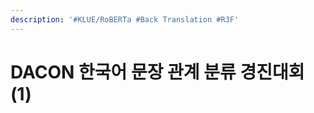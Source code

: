 ```yaml
---
description: '#KLUE/RoBERTa #Back Translation #R3F'
---
```


# DACON 한국어 문장 관계 분류 경진대회 (1)

<figure><img src="../../../.gitbook/assets/DACON 한국어 문장 관계 분류 경진대회 (1)_페이지_01.jpg" alt=""><figcaption></figcaption></figure>

<figure><img src="../../../.gitbook/assets/DACON 한국어 문장 관계 분류 경진대회 (1)_페이지_02.jpg" alt=""><figcaption></figcaption></figure>

<figure><img src="../../../.gitbook/assets/DACON 한국어 문장 관계 분류 경진대회 (1)_페이지_03.jpg" alt=""><figcaption></figcaption></figure>

<figure><img src="../../../.gitbook/assets/DACON 한국어 문장 관계 분류 경진대회 (1)_페이지_04.jpg" alt=""><figcaption></figcaption></figure>

<figure><img src="../../../.gitbook/assets/DACON 한국어 문장 관계 분류 경진대회 (1)_페이지_05.jpg" alt=""><figcaption></figcaption></figure>

<figure><img src="../../../.gitbook/assets/DACON 한국어 문장 관계 분류 경진대회 (1)_페이지_06.jpg" alt=""><figcaption></figcaption></figure>

<figure><img src="../../../.gitbook/assets/DACON 한국어 문장 관계 분류 경진대회 (1)_페이지_07.jpg" alt=""><figcaption></figcaption></figure>

<figure><img src="../../../.gitbook/assets/DACON 한국어 문장 관계 분류 경진대회 (1)_페이지_08 (1).jpg" alt=""><figcaption></figcaption></figure>

<figure><img src="../../../.gitbook/assets/DACON 한국어 문장 관계 분류 경진대회 (1)_페이지_09.jpg" alt=""><figcaption></figcaption></figure>

<figure><img src="../../../.gitbook/assets/DACON 한국어 문장 관계 분류 경진대회 (1)_페이지_10.jpg" alt=""><figcaption></figcaption></figure>

<figure><img src="../../../.gitbook/assets/DACON 한국어 문장 관계 분류 경진대회 (1)_페이지_11.jpg" alt=""><figcaption></figcaption></figure>

<figure><img src="../../../.gitbook/assets/DACON 한국어 문장 관계 분류 경진대회 (1)_페이지_12.jpg" alt=""><figcaption></figcaption></figure>

<figure><img src="../../../.gitbook/assets/DACON 한국어 문장 관계 분류 경진대회 (1)_페이지_13.jpg" alt=""><figcaption></figcaption></figure>

<figure><img src="../../../.gitbook/assets/DACON 한국어 문장 관계 분류 경진대회 (1)_페이지_14.jpg" alt=""><figcaption></figcaption></figure>

<figure><img src="../../../.gitbook/assets/DACON 한국어 문장 관계 분류 경진대회 (1)_페이지_15.jpg" alt=""><figcaption></figcaption></figure>

<figure><img src="../../../.gitbook/assets/DACON 한국어 문장 관계 분류 경진대회 (1)_페이지_16.jpg" alt=""><figcaption></figcaption></figure>

<figure><img src="../../../.gitbook/assets/DACON 한국어 문장 관계 분류 경진대회 (1)_페이지_17.jpg" alt=""><figcaption></figcaption></figure>

<figure><img src="../../../.gitbook/assets/DACON 한국어 문장 관계 분류 경진대회 (1)_페이지_18.jpg" alt=""><figcaption></figcaption></figure>

<figure><img src="../../../.gitbook/assets/DACON 한국어 문장 관계 분류 경진대회 (1)_페이지_19.jpg" alt=""><figcaption></figcaption></figure>

<figure><img src="../../../.gitbook/assets/DACON 한국어 문장 관계 분류 경진대회 (1)_페이지_20.jpg" alt=""><figcaption></figcaption></figure>

<figure><img src="../../../.gitbook/assets/DACON 한국어 문장 관계 분류 경진대회 (1)_페이지_21.jpg" alt=""><figcaption></figcaption></figure>

<figure><img src="../../../.gitbook/assets/DACON 한국어 문장 관계 분류 경진대회 (1)_페이지_22.jpg" alt=""><figcaption></figcaption></figure>

<figure><img src="../../../.gitbook/assets/DACON 한국어 문장 관계 분류 경진대회 (1)_페이지_23.jpg" alt=""><figcaption></figcaption></figure>

<figure><img src="../../../.gitbook/assets/DACON 한국어 문장 관계 분류 경진대회 (1)_페이지_24.jpg" alt=""><figcaption></figcaption></figure>

<figure><img src="../../../.gitbook/assets/DACON 한국어 문장 관계 분류 경진대회 (1)_페이지_25.jpg" alt=""><figcaption></figcaption></figure>

<figure><img src="../../../.gitbook/assets/DACON 한국어 문장 관계 분류 경진대회 (1)_페이지_26.jpg" alt=""><figcaption></figcaption></figure>

<figure><img src="../../../.gitbook/assets/DACON 한국어 문장 관계 분류 경진대회 (1)_페이지_27.jpg" alt=""><figcaption></figcaption></figure>

<figure><img src="../../../.gitbook/assets/DACON 한국어 문장 관계 분류 경진대회 (1)_페이지_28.jpg" alt=""><figcaption></figcaption></figure>

<figure><img src="../../../.gitbook/assets/DACON 한국어 문장 관계 분류 경진대회 (1)_페이지_29.jpg" alt=""><figcaption></figcaption></figure>

<figure><img src="../../../.gitbook/assets/DACON 한국어 문장 관계 분류 경진대회 (1)_페이지_30.jpg" alt=""><figcaption></figcaption></figure>

<figure><img src="../../../.gitbook/assets/DACON 한국어 문장 관계 분류 경진대회 (1)_페이지_31.jpg" alt=""><figcaption></figcaption></figure>

<figure><img src="../../../.gitbook/assets/DACON 한국어 문장 관계 분류 경진대회 (1)_페이지_32.jpg" alt=""><figcaption></figcaption></figure>

<figure><img src="../../../.gitbook/assets/DACON 한국어 문장 관계 분류 경진대회 (1)_페이지_33.jpg" alt=""><figcaption></figcaption></figure>

<figure><img src="../../../.gitbook/assets/DACON 한국어 문장 관계 분류 경진대회 (1)_페이지_34.jpg" alt=""><figcaption></figcaption></figure>

<figure><img src="../../../.gitbook/assets/DACON 한국어 문장 관계 분류 경진대회 (1)_페이지_35.jpg" alt=""><figcaption></figcaption></figure>
